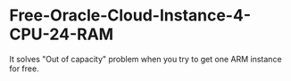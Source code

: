 # Free-Oracle-Cloud-Instance-4-CPU-24-RAM
It solves "Out of capacity" problem when you try to get one ARM instance for free.
